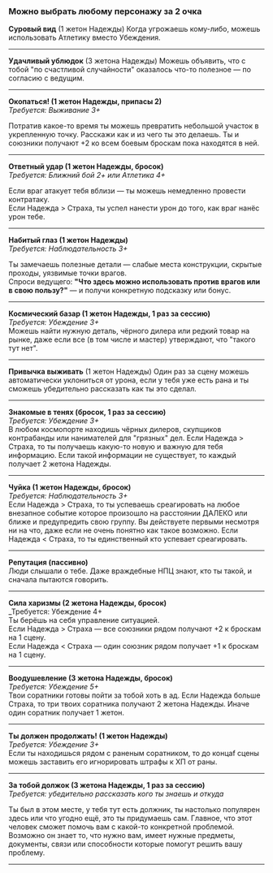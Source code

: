 ### Можно выбрать любому персонажу за 2 очка


**Суровый вид** (1 жетон Надежды) 
Когда угрожаешь кому-либо, можешь использовать Атлетику вместо Убеждения.

---
**Удачливый ублюдок** (3 жетона Надежды)
Можешь объявить, что с тобой "по счастливой случайности" оказалось что-то полезное — по согласию с ведущим.

---
**Окопаться! (1 жетон Надежды, припасы 2)**  
_Требуется: Выживание 3+_  

Потратив какое-то время ты можешь превратить небольшой участок в укрепленную точку. 
Расскажи как и из чего ты это делаешь. 
Ты и союзники получают +2 ко всем боевым броскам пока находятся в ней.

---
**Ответный удар (1 жетон Надежды, бросок)**  
_Требуется: Ближний бой 2+ или Атлетика 4+_  

Если враг атакует тебя вблизи — ты можешь немедленно провести контратаку.  
Если Надежда > Страха, ты успел нанести урон до того, как враг нанёс урон тебе.

---
**Набитый глаз (1 жетон Надежды)**  
_Требуется: Наблюдательность 3+_  

Ты замечаешь полезные детали — слабые места конструкции, скрытые проходы, уязвимые точки врагов.  
Спроси ведущего: **"Что здесь можно использовать против врагов или в свою пользу?"** — и получи конкретную подсказку или бонус.

---
**Космический базар (1 жетон Надежды, 1 раз за сессию)**  
_Требуется: Убеждение 3+_  
Можешь найти нужную деталь, чёрного дилера или редкий товар на рынке, даже если все (в том числе и мастер) утверждают, что "такого тут нет".

---
**Привычка выживать** (1 жетон Надежды)
Один раз за сцену можешь автоматически уклониться от урона, если у тебя уже есть рана и ты сможешь убедительно рассказать как ты это сделал.

---
**Знакомые в тенях (бросок, 1 раз за сессию)**  
_Требуется: Убеждение 3+_  
В любом космопорте находишь чёрных дилеров, скупщиков контрабанды или нанимателей для "грязных" дел.
Если Надежда > Страха, то ты получаешь какую-то новую и важную для тебя информацию. Если такой информации не существует, то каждый получает 2 жетона Надежды.

---
**Чуйка (1 жетон Надежды, бросок)**  
_Требуется: Наблюдательность 3+_  
Если Надежда > Страха, то ты успеваешь среагировать на любое внезапное событие которое произошло на расстоянии ДАЛЕКО или ближе и предупредить свою группу. Вы действуете первыми несмотря ни на что, даже если не очень понятно как такое возможно.
Если Надежда < Страха, то ты единственный кто успевает среагировать.

---
**Репутация (пассивно)**  
Люди слышали о тебе. Даже враждебные НПЦ знают, кто ты такой, и сначала пытаются говорить.  

---
**Сила харизмы (2 жетона Надежды, бросок)**  
_Требуется: Убеждение 4+   
Ты берёшь на себя управление ситуацией.  
Если Надежда > Страха — все союзники рядом получают +2 к броскам на 1 сцену.  
Если Надежда < Страха — один союзник рядом получает +1 к броскам на 1 сцену.

---
**Воодушевление (3 жетона Надежды, бросок)**  
_Требуется: Убеждение 5+_  
Твои соратники готовы пойти за тобой хоть в ад. Если Надежда больше Страха, то три твоих соратника получают 2 жетона Надежды. Иначе один соратник получает 1 жетон.

---
**Ты должен продолжать! (1 жетон Надежды)**  
_Требуется: Убеждение 3+_  
Если ты находишься рядом с раненым соратником, то до концаf сцены можешь заставить его игнорировать штрафы к ХП от раны.

---
**За тобой должок (3 жетона Надежды, 1 раз за сессию)**  
_Требуется: убедительно рассказать кого ты знаешь и откуда_  

Ты был в этом месте, у тебя тут есть должник, ты настолько популярен здесь или что угодно ещё, это ты придумаешь сам. Главное, что этот человек сможет помочь вам с какой-то конкретной проблемой. Возможно он знает то, что нужно вам, имеет нужные предметы, документы, связи или способности которые помогут решить вашу проблему. 

---

